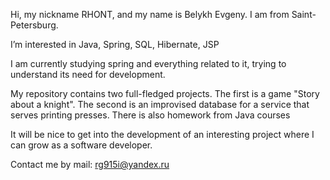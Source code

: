 Hi, my nickname RHONT, and my name is Belykh Evgeny. I am from Saint-Petersburg.

I’m interested in Java, Spring, SQL, Hibernate, JSP

I am currently studying spring and everything related to it, trying to understand its need for development.

My repository contains two full-fledged projects. 
The first is a game "Story about a knight". 
The second is an improvised database for a service that serves printing presses. 
There is also homework from Java courses

It will be nice to get into the development of an interesting project where I can grow as a software developer.


Contact me by mail: rg915i@yandex.ru

<!---
RHONT/RHONT is a ✨ special ✨ repository because its `README.md` (this file) appears on your GitHub profile.
You can click the Preview link to take a look at your changes.
--->
